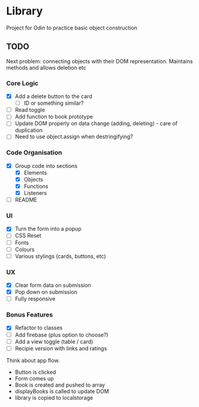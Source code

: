 # Library

Project for Odin to practice basic object construction

## TODO

Next problem: connecting objects with their DOM representation. Maintains methods and allows deletion etc

### Core Logic

- [x] Add a delete button to the card
  - [ ] ID or something similar?
- [ ] Read toggle
 - [ ] Add function to book prototype
- [ ] Update DOM properly on data change (adding, deleting) - care of duplication
- [ ] Need to use object.assign when destringifying?

### Code Organisation

- [x] Group code into sections
  - [x] Elements
  - [x] Objects
  - [x] Functions
  - [x] Listeners
- [ ] README

### UI
- [x] Turn the form into a popup
- [ ] CSS Reset
- [ ] Fonts
- [ ] Colours
- [ ] Various stylings (cards, buttons, etc)

### UX
- [x] Clear form data on submission
- [x] Pop down on submission
- [ ] Fully responsive

### Bonus Features

- [x] Refactor to classes
- [ ] Add firebase (plus option to choose?)
- [ ] Add a view toggle (table / card)
- [ ] Recipie version with links and ratings

Think about app flow.
* Button is clicked
* Form comes up
* Book is created and pushed to array
* displayBooks is called to update DOM
* library is copied to localstorage
